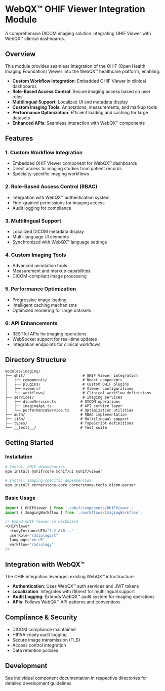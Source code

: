 # WebQX™ OHIF Viewer Integration Module

A comprehensive DICOM imaging solution integrating OHIF Viewer with WebQX™ clinical dashboards.

## Overview

This module provides seamless integration of the OHIF (Open Health Imaging Foundation) Viewer into the WebQX™ healthcare platform, enabling:

- **Custom Workflow Integration**: Embedded OHIF Viewer in clinical dashboards
- **Role-Based Access Control**: Secure imaging access based on user roles
- **Multilingual Support**: Localized UI and metadata display
- **Custom Imaging Tools**: Annotations, measurements, and markup tools
- **Performance Optimization**: Efficient loading and caching for large datasets
- **Enhanced APIs**: Seamless interaction with WebQX™ components

## Features

### 1. Custom Workflow Integration
- Embedded OHIF Viewer component for WebQX™ dashboards
- Direct access to imaging studies from patient records
- Specialty-specific imaging workflows

### 2. Role-Based Access Control (RBAC)
- Integration with WebQX™ authentication system
- Fine-grained permissions for imaging access
- Audit logging for compliance

### 3. Multilingual Support
- Localized DICOM metadata display
- Multi-language UI elements
- Synchronized with WebQX™ language settings

### 4. Custom Imaging Tools
- Advanced annotation tools
- Measurement and markup capabilities
- DICOM-compliant image processing

### 5. Performance Optimization
- Progressive image loading
- Intelligent caching mechanisms
- Optimized rendering for large datasets

### 6. API Enhancements
- RESTful APIs for imaging operations
- WebSocket support for real-time updates
- Integration endpoints for clinical workflows

## Directory Structure

```
modules/imaging/
├── ohif/                          # OHIF Viewer integration
│   ├── components/                # React components
│   ├── plugins/                   # Custom OHIF plugins
│   ├── viewers/                   # Viewer configurations
│   └── workflows/                 # Clinical workflow definitions
├── services/                      # Imaging services
│   ├── dicomService.ts           # DICOM operations
│   ├── imagingApi.ts             # API service layer
│   └── performanceService.ts     # Optimization utilities
├── auth/                         # RBAC implementation
├── i18n/                         # Multilingual support
├── types/                        # TypeScript definitions
└── __tests__/                    # Test suite
```

## Getting Started

### Installation

```bash
# Install OHIF dependencies
npm install @ohif/core @ohif/ui @ohif/viewer

# Install imaging-specific dependencies
npm install cornerstone-core cornerstone-tools dicom-parser
```

### Basic Usage

```typescript
import { OHIFViewer } from './ohif/components/OHIFViewer';
import { ImagingWorkflow } from './workflows/ImagingWorkflow';

// Embed OHIF Viewer in dashboard
<OHIFViewer
  studyInstanceUID="1.2.840..."
  userRole="radiologist"
  language="en-US"
  workflow="radiology"
/>
```

## Integration with WebQX™

The OHIF integration leverages existing WebQX™ infrastructure:

- **Authentication**: Uses WebQX™ auth services and JWT tokens
- **Localization**: Integrates with i18next for multilingual support
- **Audit Logging**: Extends WebQX™ audit system for imaging operations
- **APIs**: Follows WebQX™ API patterns and conventions

## Compliance & Security

- DICOM compliance maintained
- HIPAA-ready audit logging
- Secure image transmission (TLS)
- Access control integration
- Data retention policies

## Development

See individual component documentation in respective directories for detailed development guidelines.